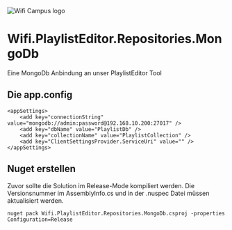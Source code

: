 ![Wifi Campus logo](https://github.com/atillakati/sw_developer_2020_Atilla/blob/main/docs/wifi_campus.PNG)
# Wifi.PlaylistEditor.Repositories.MongoDb
Eine MongoDb Anbindung an unser PlaylistEditor Tool

## Die app.config

```config
<appSettings>
    <add key="connectionString" value="mongodb://admin:password@192.168.10.200:27017" />
    <add key="dbName" value="PlaylistDb" />
    <add key="collectionName" value="PlaylistCollection" />
    <add key="ClientSettingsProvider.ServiceUri" value="" />
</appSettings>
```

## Nuget erstellen

Zuvor sollte die Solution im Release-Mode kompiliert werden. Die Versionsnummer im AssemblyInfo.cs und in der .nuspec Datei müssen aktualisiert werden.

```
nuget pack Wifi.PlaylistEditor.Repositories.MongoDb.csproj -properties Configuration=Release
```
